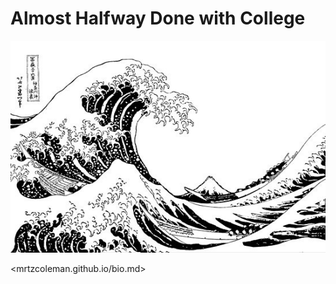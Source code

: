 # Almost Halfway Done with College
![the great wave](the%20great%20wave.jpg)

<mrtzcoleman.github.io/bio.md>
